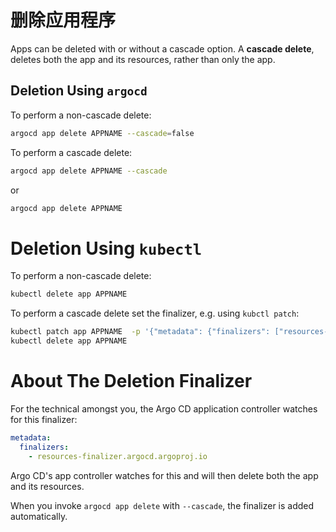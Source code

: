 # 删除应用程序

Apps can be deleted with or without a cascade option. A **cascade delete**, deletes both the app and its resources, rather than only the app. 

## Deletion Using `argocd`

To perform a non-cascade delete:

```bash
argocd app delete APPNAME --cascade=false
```

To perform a cascade delete:

```bash
argocd app delete APPNAME --cascade
```

or

```bash
argocd app delete APPNAME
```

# Deletion Using `kubectl`

To perform a non-cascade delete:

```bash
kubectl delete app APPNAME
``` 

To perform a cascade delete set the finalizer, e.g. using `kubctl patch`:

```bash
kubectl patch app APPNAME  -p '{"metadata": {"finalizers": ["resources-finalizer.argocd.argoproj.io"]}}' --type merge
kubectl delete app APPNAME 
```

# About The Deletion Finalizer

For the technical amongst you, the Argo CD application controller watches for this finalizer:  

```yaml
metadata:
  finalizers:
    - resources-finalizer.argocd.argoproj.io
```

Argo CD's app controller watches for this and will then delete both the app and its resources.

When you invoke `argocd app delete` with `--cascade`, the finalizer is added automatically. 
